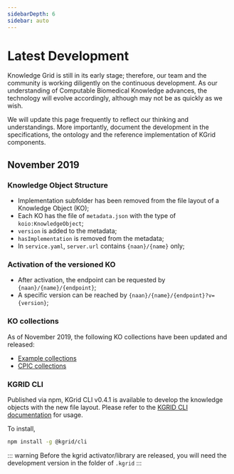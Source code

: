 ```yaml
---
sidebarDepth: 6
sidebar: auto
---
```

# Latest Development

Knowledge Grid is still in its early stage; therefore, our team and the community is working diligently on the continuous development. As our understanding of Computable Biomedical Knowledge advances, the technology will evolve accordingly, although may not be as quickly as we wish.

We will update this page frequently to reflect our thinking and understandings. More importantly, document the development in the specifications, the ontology and the reference implementation of KGrid components.

## November 2019

### Knowledge Object Structure

- Implementation subfolder has been removed from the file layout of a Knowledge Object (KO);
- Each KO has the file of `metadata.json` with the type of `koio:KnowledgeObject`;
- `version` is added to the metadata;
- `hasImplementation` is removed from the metadata;
- In `service.yaml`, `server.url` contains `{naan}/{name}` only;

### Activation of the versioned KO
- After activation, the endpoint can be requested by `{naan}/{name}/{endpoint}`;
- A specific version can be reached by `{naan}/{name}/{endpoint}?v={version}`;

### KO collections
As of November 2019, the following KO collections have been updated and released:
- [Example collections](https://github.com/kgrid-objects/example-collection)
- [CPIC collections](https://github.com/kgrid-objects/cpic-collection)

### KGRID CLI
Published via npm, KGrid CLI v0.4.1 is available to develop the knowledge objects with the new file layout. Please refer to the [KGRID CLI documentation](https://kgrid.org/kgrid-cli/) for usage.

To install,

```bash
npm install -g @kgrid/cli
```
::: warning
Before the kgrid activator/library are released, you will need the development version in the folder of `.kgrid`
:::
